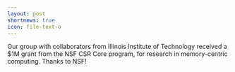 ```yaml
---
layout: post
shortnews: true
icon: file-text-o
---
```


Our group with collaborators from Illinois Institute of Technology received a $1M grant from the NSF CSR Core program, for research in memory-centric computing. Thanks to NSF!
